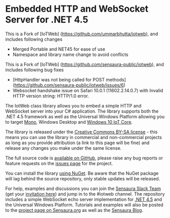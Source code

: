 # Embedded HTTP and WebSocket Server for .NET 4.5

This is a Fork of [IoTWeb] (https://github.com/ummarbhutta/iotweb), and includes following changes
* Merged Portable and NET45 for ease of use
* Namespace and library name change to avoid conflicts

This is a Fork of [IoTWeb] (https://github.com/sensaura-public/iotweb), and includes following bug fixes
* [HttpHandler was not being called for POST methods] (https://github.com/sensaura-public/iotweb/issues/6)
* Websocket handshake issue on Safari 10.0.1 (11602.2.14.0.7) with Invalid HTTP version string: HTTP/1.0 error.

The IotWeb class library allows you to embed a simple HTTP and WebSocket server into your C# application. The library supports both the .NET 4.5 framework as well as the Universal Windows Platform allowing you to target [Mono](http://www.mono-project.com/), Windows Desktop and [Windows 10 IoT Core](https://dev.windows.com/en-us/iot).

The library is released under the [Creative Commons BY-SA license](http://creativecommons.org/licenses/by-sa/4.0/) - this means you can use the library in commercial and non-commercial projects as long as you provide attribution (a link to this page will be fine) and release any changes you make under the same license.

The full source code is [available on GitHub](https://github.com/sensaura-public/iotweb), please raise any bug reports or feature requests on the [issues page](https://github.com/sensaura-public/iotweb/issues) for the project.

You can install the library [using NuGet](https://www.nuget.org/packages/IotWeb/). Be aware that the NuGet package will lag behind the source repository, only stable updates will be released.

For help, examples and discussions you can join the [Sensaura Slack Team](https://sensaura.slack.com/) (get your [invitation here](https://docs.google.com/forms/d/1PTCu0A5u7OZh136BmPCS3jx0VPoCGIwvEc2fYyVhNYQ/viewform)) and jump in to the #iotweb channel. The repository includes a simple WebSocket echo server implementation for [.NET 4.5](https://github.com/sensaura-public/iotweb/tree/master/WebHost%20Desktop) and the Universal Windows Platform. Tutorials and examples will also be posted to the [project page on Sensaura.org](http://sensaura.org/pages/tools/iotweb/index.html) as well as the [Sensaura Blog](http://sensaura.org/blog/index.html).
